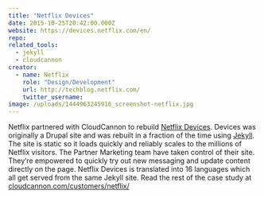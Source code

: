 ```yaml
---
title: "Netflix Devices"
date: 2015-10-25T20:42:00.000Z
website: https://devices.netflix.com/en/
repo:
related_tools:
  - jekyll
  - cloudcannon
creator:
  - name: Netflix
    role: "Design/Development"
    url: http://techblog.netflix.com/
    twitter_username:
image: /uploads/1444963245916_screenshot-netflix.jpg
---
```

Netflix partnered with CloudCannon to rebuild [Netflix Devices](https://devices.netflix.com/). Devices was originally a Drupal site and was rebuilt in a fraction of the time using [Jekyll](http://jekyllrb.com/). The site is static so it loads quickly and reliably scales to the millions of Netflix visitors. The Partner Marketing team have taken control of their site. They’re empowered to quickly try out new messaging and update content directly on the page. Netflix Devices is translated into 16 languages which all get served from the same Jekyll site.
Read the rest of the case study at [cloudcannon.com/customers/netflix/](http://cloudcannon.com/customers/netflix/)
